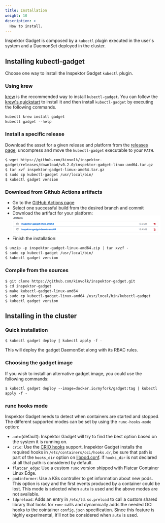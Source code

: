 ```yaml
---
title: Installation
weight: 10
description: >
  How to install.
---
```


Inspektor Gadget is composed by a `kubectl` plugin executed in the user's
system and a DaemonSet deployed in the cluster.

## Installing kubectl-gadget

Choose one way to install the Inspektor Gadget `kubectl` plugin.

### Using krew

[krew](https://sigs.k8s.io/krew) is the recommended way to install
`kubectl-gadget`. You can follow the
[krew's quickstart](https://krew.sigs.k8s.io/docs/user-guide/quickstart/)
to install it and then install `kubectl-gadget` by executing the following
commands.

```
kubectl krew install gadget
kubectl gadget --help
```

### Install a specific release

Download the asset for a given release and platform from the
[releases page](https://github.com/kinvolk/inspektor-gadget/releases/),
uncompress and move the `kubectl-gadget` executable to your `PATH`.

```
$ wget https://github.com/kinvolk/inspektor-gadget/releases/download/v0.2.0/inspektor-gadget-linux-amd64.tar.gz
$ tar xvf inspektor-gadget-linux-amd64.tar.gz
$ sudo cp kubectl-gadget /usr/local/bin/
$ kubectl gadget version
```

### Download from Github Actions artifacts

* Go to the [GitHub Actions page](https://github.com/kinvolk/inspektor-gadget/actions)
* Select one successful build from the desired branch and commit
* Download the artifact for your platform:
  ![Download artifacts](github-actions-download-artifacts.png)
* Finish the installation:

```
$ unzip -p inspektor-gadget-linux-amd64.zip | tar xvzf -
$ sudo cp kubectl-gadget /usr/local/bin/
$ kubectl gadget version
```

### Compile from the sources

```
$ git clone https://github.com/kinvolk/inspektor-gadget.git
$ cd inspektor-gadget
$ make kubectl-gadget-linux-amd64
$ sudo cp kubectl-gadget-linux-amd64 /usr/local/bin/kubectl-gadget
$ kubectl gadget version
```

## Installing in the cluster

### Quick installation

```
$ kubectl gadget deploy | kubectl apply -f -
```

This will deploy the gadget DaemonSet along with its RBAC rules.

### Choosing the gadget image

If you wish to install an alternative gadget image, you could use the following commands:

```
$ kubectl gadget deploy --image=docker.io/myfork/gadget:tag | kubectl apply -f -
```

### runc hooks mode

Inspektor Gadget needs to detect when containers are started and stopped.
The different supported modes can be set by using the `runc-hooks-mode` option:

- `auto`(default): Inspektor Gadget will try to find the best option based on the system it is running on.
- `crio`: Use the [CRIO hooks](https://github.com/containers/libpod/blob/master/pkg/hooks/docs/oci-hooks.5.md) support. Inspektor Gadget installs the required hooks in `/etc/containers/oci/hooks.d/`, be sure that path is part of the `hooks_dir` option on [libpod.conf](https://github.com/containers/libpod/blob/master/docs/source/markdown/libpod.conf.5.md#options). If `hooks_dir` is not declared at all that path is considered by default.
- `flatcar_edge`: Use a custom `runc` version shipped with Flatcar Container Linux Edge.
- `podinformer`: Use a K8s controller to get information about new pods. This option is racy and the first events produced by a container could be lost. This mode is selected when `auto` is used and the above modes are not available.
- `ldpreload`: Adds an entry in `/etc/ld.so.preload` to call a custom shared library that looks for `runc` calls and dynamically adds the needed OCI hooks to the cointainer `config.json` specification. Since this feature is highly experimental, it'll not be considered when `auto` is used.
